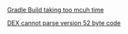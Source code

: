 [Gradle Build taking too mcuh time](http://stackoverflow.com/questions/29391421/android-studio-gradle-takes-too-long-to-build)

[DEX cannot parse version 52 byte code](http://stackoverflow.com/questions/37020413/android-dex-cannot-parse-version-52-byte-code)